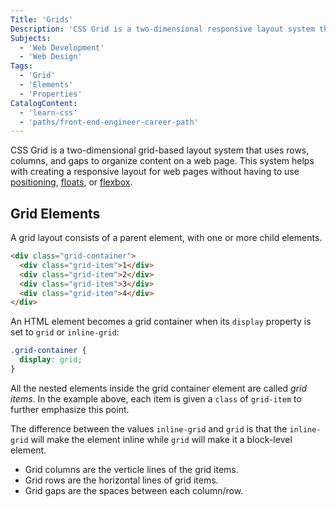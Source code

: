 ```yaml
---
Title: 'Grids'
Description: 'CSS Grid is a two-dimensional responsive layout system that uses rows, columns, and gaps to organize content on a web page.'
Subjects:
  - 'Web Development'
  - 'Web Design'
Tags:
  - 'Grid'
  - 'Elements'
  - 'Properties'
CatalogContent:
  - 'learn-css'
  - 'paths/front-end-engineer-career-path'
---
```


CSS Grid is a two-dimensional grid-based layout system that uses rows, columns, and gaps to organize content on a web page. This system helps with creating a responsive layout for web pages without having to use [positioning](https://www.codecademy.com/resources/docs/css/position), [floats](https://www.codecademy.com/resources/docs/css/floats), or [flexbox](https://www.codecademy.com/resources/docs/css/flexbox).

## Grid Elements

A grid layout consists of a parent element, with one or more child elements.

```html
<div class="grid-container">
  <div class="grid-item">1</div>
  <div class="grid-item">2</div>
  <div class="grid-item">3</div>
  <div class="grid-item">4</div>
</div>
```

An HTML element becomes a grid container when its `display` property is set to `grid` or `inline-grid`:

```css
.grid-container {
  display: grid;
}
```

All the nested elements inside the grid container element are called _grid items_. In the example above, each item is given a `class` of `grid-item` to further emphasize this point.

The difference between the values `inline-grid` and `grid` is that the `inline-grid` will make the element inline while `grid` will make it a block-level element.

- Grid columns are the verticle lines of the grid items.
- Grid rows are the horizontal lines of grid items.
- Grid gaps are the spaces between each column/row.
